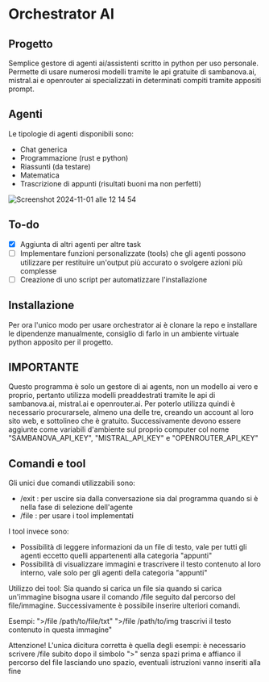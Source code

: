 # Orchestrator AI
## Progetto
Semplice gestore di agenti ai/assistenti scritto in python per uso personale. Permette di usare numerosi modelli tramite le api gratuite di sambanova.ai, mistral.ai e openrouter ai specializzati in determinati compiti tramite appositi prompt.
## Agenti
Le tipologie di agenti disponibili sono:
- Chat generica
- Programmazione (rust e python)
- Riassunti (da testare)
- Matematica
- Trascrizione di appunti (risultati buoni ma non perfetti)

![Screenshot 2024-11-01 alle 12 14 54](https://github.com/user-attachments/assets/3694ec69-ac1f-4183-85a7-034f9f652f2f)
## To-do
- [X] Aggiunta di altri agenti per altre task
- [ ] Implementare funzioni personalizzate (tools) che gli agenti possono utilizzare per restituire un'output più accurato o svolgere azioni più complesse
- [ ] Creazione di uno script per automatizzare l'installazione
## Installazione
Per ora l'unico modo per usare orchestrator ai è clonare la repo e installare le dipendenze manualmente, consiglio di farlo in un ambiente virtuale python apposito per il progetto.
## IMPORTANTE
Questo programma è solo un gestore di ai agents, non un modello ai vero e proprio, pertanto utilizza modelli preaddestrati tramite le api di sambanova.ai, mistral.ai e openrouter.ai. Per poterlo utilizza quindi è necessario procurarsele, almeno una delle tre, creando un account al loro sito web, e sottolineo che è gratuito. Successivamente devono essere aggiunte come variabili d'ambiente sul proprio computer col nome "SAMBANOVA_API_KEY", "MISTRAL_API_KEY" e "OPENROUTER_API_KEY"
## Comandi e tool
Gli unici due comandi utilizzabili sono:
- /exit : per uscire sia dalla conversazione sia dal programma quando si è nella fase di selezione dell'agente
- /file : per usare i tool implementati

I tool invece sono:
- Possibilità di leggere informazioni da un file di testo, vale per tutti gli agenti eccetto quelli appartenenti alla categoria "appunti"
- Possibilità di visualizzare immagini e trascrivere il testo contenuto al loro interno, vale solo per gli agenti della categoria "appunti"

Utilizzo dei tool:
Sia quando si carica un file sia quando si carica un'immagine bisogna usare il comando /file seguito dal percorso del file/immagine. Successivamente è possibile inserire ulteriori comandi.

Esempi:
">/file /path/to/file/txt"
">/file /path/to/img trascrivi il testo contenuto in questa immagine"


Attenzione!
L'unica dicitura corretta è quella degli esempi: è necessario scrivere /file subito dopo il simbolo ">" senza spazi prima e affianco il percorso del file lasciando uno spazio, eventuali istruzioni vanno inseriti alla fine
